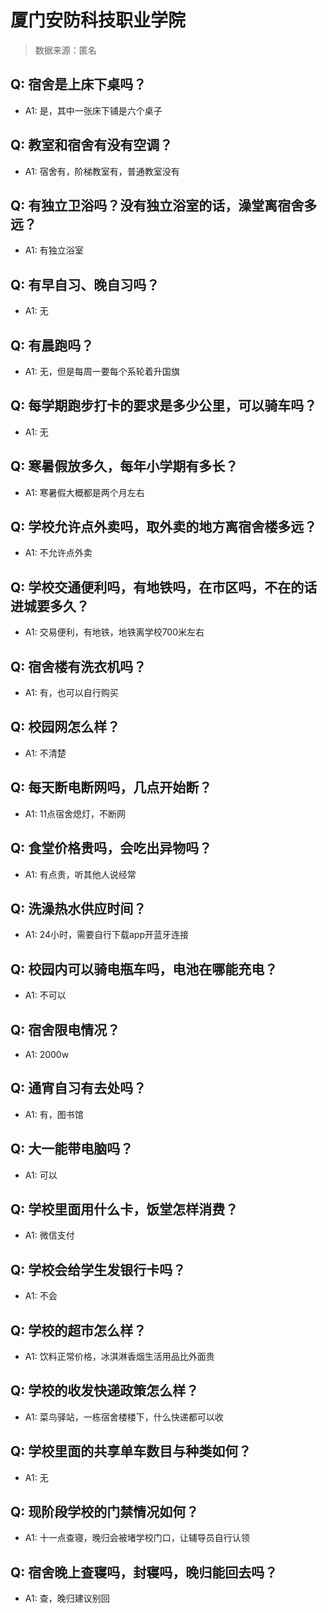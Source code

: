 # 厦门安防科技职业学院

> 数据来源：匿名

## Q: 宿舍是上床下桌吗？

- A1: 是，其中一张床下铺是六个桌子

## Q: 教室和宿舍有没有空调？

- A1: 宿舍有，阶梯教室有，普通教室没有

## Q: 有独立卫浴吗？没有独立浴室的话，澡堂离宿舍多远？

- A1: 有独立浴室

## Q: 有早自习、晚自习吗？

- A1: 无

## Q: 有晨跑吗？

- A1: 无，但是每周一要每个系轮着升国旗

## Q: 每学期跑步打卡的要求是多少公里，可以骑车吗？

- A1: 无

## Q: 寒暑假放多久，每年小学期有多长？

- A1: 寒暑假大概都是两个月左右

## Q: 学校允许点外卖吗，取外卖的地方离宿舍楼多远？

- A1: 不允许点外卖

## Q: 学校交通便利吗，有地铁吗，在市区吗，不在的话进城要多久？

- A1: 交易便利，有地铁，地铁离学校700米左右

## Q: 宿舍楼有洗衣机吗？

- A1: 有，也可以自行购买

## Q: 校园网怎么样？

- A1: 不清楚

## Q: 每天断电断网吗，几点开始断？

- A1: 11点宿舍熄灯，不断网

## Q: 食堂价格贵吗，会吃出异物吗？

- A1: 有点贵，听其他人说经常

## Q: 洗澡热水供应时间？

- A1: 24小时，需要自行下载app开蓝牙连接

## Q: 校园内可以骑电瓶车吗，电池在哪能充电？

- A1: 不可以

## Q: 宿舍限电情况？

- A1: 2000w

## Q: 通宵自习有去处吗？

- A1: 有，图书馆

## Q: 大一能带电脑吗？

- A1: 可以

## Q: 学校里面用什么卡，饭堂怎样消费？

- A1: 微信支付

## Q: 学校会给学生发银行卡吗？

- A1: 不会

## Q: 学校的超市怎么样？

- A1: 饮料正常价格，冰淇淋香烟生活用品比外面贵

## Q: 学校的收发快递政策怎么样？

- A1: 菜鸟驿站，一栋宿舍楼楼下，什么快递都可以收

## Q: 学校里面的共享单车数目与种类如何？

- A1: 无

## Q: 现阶段学校的门禁情况如何？

- A1: 十一点查寝，晚归会被堵学校门口，让辅导员自行认领

## Q: 宿舍晚上查寝吗，封寝吗，晚归能回去吗？

- A1: 查，晚归建议别回

